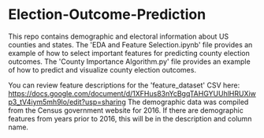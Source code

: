 # Election-Outcome-Prediction
This repo contains demographic and electoral information about US counties and states. The 'EDA and Feature Selection.ipynb' file provides an example of how to select important
features for predicting county election outcomes. The 'County Importance Algorithm.py' file provides an example of how to predict and visualize county election outcomes.

You can review feature descriptions for the 'feature_dataset' CSV here: https://docs.google.com/document/d/1XFHus83nYcBgqTAHGYUUhlHRUXiwp3_tV4iym5mh9lo/edit?usp=sharing
The demographic data was compiled from the Census government website for 2016. If there are demographic features from years prior to 2016, this will be in the description and column name.

